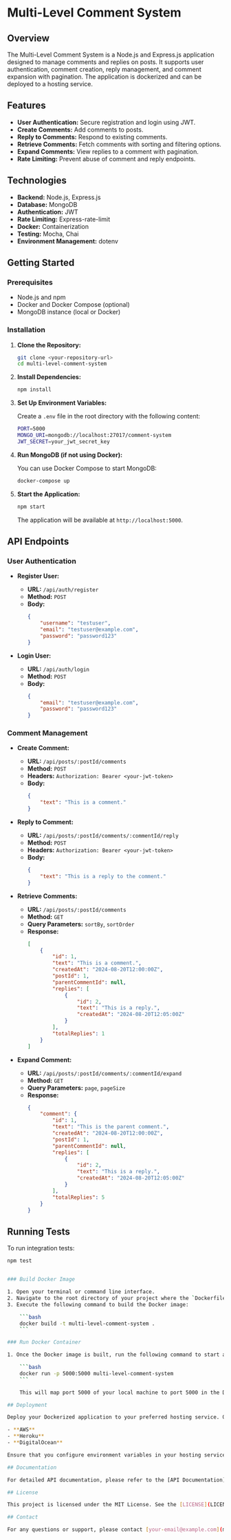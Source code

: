 # Multi-Level Comment System

## Overview

The Multi-Level Comment System is a Node.js and Express.js application designed to manage comments and replies on posts. It supports user authentication, comment creation, reply management, and comment expansion with pagination. The application is dockerized and can be deployed to a hosting service.

## Features

- **User Authentication:** Secure registration and login using JWT.
- **Create Comments:** Add comments to posts.
- **Reply to Comments:** Respond to existing comments.
- **Retrieve Comments:** Fetch comments with sorting and filtering options.
- **Expand Comments:** View replies to a comment with pagination.
- **Rate Limiting:** Prevent abuse of comment and reply endpoints.

## Technologies

- **Backend:** Node.js, Express.js
- **Database:** MongoDB
- **Authentication:** JWT
- **Rate Limiting:** Express-rate-limit
- **Docker:** Containerization
- **Testing:** Mocha, Chai
- **Environment Management:** dotenv

## Getting Started

### Prerequisites

- Node.js and npm
- Docker and Docker Compose (optional)
- MongoDB instance (local or Docker)

### Installation

1. **Clone the Repository:**

    ```bash
    git clone <your-repository-url>
    cd multi-level-comment-system
    ```

2. **Install Dependencies:**

    ```bash
    npm install
    ```

3. **Set Up Environment Variables:**

    Create a `.env` file in the root directory with the following content:

    ```bash
    PORT=5000
    MONGO_URI=mongodb://localhost:27017/comment-system
    JWT_SECRET=your_jwt_secret_key
    ```

4. **Run MongoDB (if not using Docker):**

    You can use Docker Compose to start MongoDB:

    ```bash
    docker-compose up
    ```

5. **Start the Application:**

    ```bash
    npm start
    ```

    The application will be available at `http://localhost:5000`.

## API Endpoints

### User Authentication

- **Register User:**
    - **URL:** `/api/auth/register`
    - **Method:** `POST`
    - **Body:**
        ```json
        {
            "username": "testuser",
            "email": "testuser@example.com",
            "password": "password123"
        }
        ```

- **Login User:**
    - **URL:** `/api/auth/login`
    - **Method:** `POST`
    - **Body:**
        ```json
        {
            "email": "testuser@example.com",
            "password": "password123"
        }
        ```

### Comment Management

- **Create Comment:**
    - **URL:** `/api/posts/:postId/comments`
    - **Method:** `POST`
    - **Headers:** `Authorization: Bearer <your-jwt-token>`
    - **Body:**
        ```json
        {
            "text": "This is a comment."
        }
        ```

- **Reply to Comment:**
    - **URL:** `/api/posts/:postId/comments/:commentId/reply`
    - **Method:** `POST`
    - **Headers:** `Authorization: Bearer <your-jwt-token>`
    - **Body:**
        ```json
        {
            "text": "This is a reply to the comment."
        }
        ```

- **Retrieve Comments:**
    - **URL:** `/api/posts/:postId/comments`
    - **Method:** `GET`
    - **Query Parameters:** `sortBy`, `sortOrder`
    - **Response:**
        ```json
        [
            {
                "id": 1,
                "text": "This is a comment.",
                "createdAt": "2024-08-20T12:00:00Z",
                "postId": 1,
                "parentCommentId": null,
                "replies": [
                    {
                        "id": 2,
                        "text": "This is a reply.",
                        "createdAt": "2024-08-20T12:05:00Z"
                    }
                ],
                "totalReplies": 1
            }
        ]
        ```

- **Expand Comment:**
    - **URL:** `/api/posts/:postId/comments/:commentId/expand`
    - **Method:** `GET`
    - **Query Parameters:** `page`, `pageSize`
    - **Response:**
        ```json
        {
            "comment": {
                "id": 1,
                "text": "This is the parent comment.",
                "createdAt": "2024-08-20T12:00:00Z",
                "postId": 1,
                "parentCommentId": null,
                "replies": [
                    {
                        "id": 2,
                        "text": "This is a reply.",
                        "createdAt": "2024-08-20T12:05:00Z"
                    }
                ],
                "totalReplies": 5
            }
        }
        ```

## Running Tests

To run integration tests:

```bash
npm test


### Build Docker Image

1. Open your terminal or command line interface.
2. Navigate to the root directory of your project where the `Dockerfile` is located.
3. Execute the following command to build the Docker image:

    ```bash
    docker build -t multi-level-comment-system .
    ```

### Run Docker Container

1. Once the Docker image is built, run the following command to start a container:

    ```bash
    docker run -p 5000:5000 multi-level-comment-system
    ```

    This will map port 5000 of your local machine to port 5000 in the Docker container.

## Deployment

Deploy your Dockerized application to your preferred hosting service. Options include:

- **AWS**
- **Heroku**
- **DigitalOcean**

Ensure that you configure environment variables in your hosting service similarly to those defined in the `.env` file.

## Documentation

For detailed API documentation, please refer to the [API Documentation](#).

## License

This project is licensed under the MIT License. See the [LICENSE](LICENSE) file for details.

## Contact

For any questions or support, please contact [your-email@example.com](mailto:your-email@example.com).